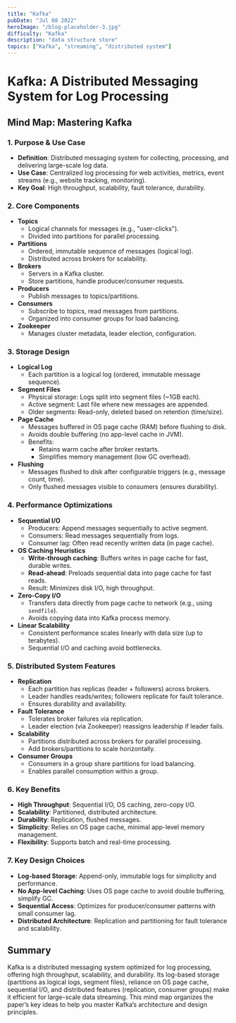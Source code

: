 ```yaml
---
title: "Kafka"
pubDate: "Jul 08 2022"
heroImage: "/blog-placeholder-3.jpg"
difficulty: "Kafka"
description: "data structure store"
topics: ["Kafka", "streaming", "distributed system"]
---
```


# Kafka: A Distributed Messaging System for Log Processing

## Mind Map: Mastering Kafka

### 1. **Purpose & Use Case**

- **Definition**: Distributed messaging system for collecting, processing, and delivering large-scale log data.
- **Use Case**: Centralized log processing for web activities, metrics, event streams (e.g., website tracking, monitoring).
- **Key Goal**: High throughput, scalability, fault tolerance, durability.

### 2. **Core Components**

- **Topics**
  - Logical channels for messages (e.g., "user-clicks").
  - Divided into partitions for parallel processing.
- **Partitions**
  - Ordered, immutable sequence of messages (logical log).
  - Distributed across brokers for scalability.
- **Brokers**
  - Servers in a Kafka cluster.
  - Store partitions, handle producer/consumer requests.
- **Producers**
  - Publish messages to topics/partitions.
- **Consumers**
  - Subscribe to topics, read messages from partitions.
  - Organized into consumer groups for load balancing.
- **Zookeeper**
  - Manages cluster metadata, leader election, configuration.

### 3. **Storage Design**

- **Logical Log**
  - Each partition is a logical log (ordered, immutable message sequence).
- **Segment Files**
  - Physical storage: Logs split into segment files (~1GB each).
  - Active segment: Last file where new messages are appended.
  - Older segments: Read-only, deleted based on retention (time/size).
- **Page Cache**
  - Messages buffered in OS page cache (RAM) before flushing to disk.
  - Avoids double buffering (no app-level cache in JVM).
  - Benefits:
    - Retains warm cache after broker restarts.
    - Simplifies memory management (low GC overhead).
- **Flushing**
  - Messages flushed to disk after configurable triggers (e.g., message count, time).
  - Only flushed messages visible to consumers (ensures durability).

### 4. **Performance Optimizations**

- **Sequential I/O**
  - Producers: Append messages sequentially to active segment.
  - Consumers: Read messages sequentially from logs.
  - Consumer lag: Often read recently written data (in page cache).
- **OS Caching Heuristics**
  - **Write-through caching**: Buffers writes in page cache for fast, durable writes.
  - **Read-ahead**: Preloads sequential data into page cache for fast reads.
  - Result: Minimizes disk I/O, high throughput.
- **Zero-Copy I/O**
  - Transfers data directly from page cache to network (e.g., using `sendfile`).
  - Avoids copying data into Kafka process memory.
- **Linear Scalability**
  - Consistent performance scales linearly with data size (up to terabytes).
  - Sequential I/O and caching avoid bottlenecks.

### 5. **Distributed System Features**

- **Replication**
  - Each partition has replicas (leader + followers) across brokers.
  - Leader handles reads/writes; followers replicate for fault tolerance.
  - Ensures durability and availability.
- **Fault Tolerance**
  - Tolerates broker failures via replication.
  - Leader election (via Zookeeper) reassigns leadership if leader fails.
- **Scalability**
  - Partitions distributed across brokers for parallel processing.
  - Add brokers/partitions to scale horizontally.
- **Consumer Groups**
  - Consumers in a group share partitions for load balancing.
  - Enables parallel consumption within a group.

### 6. **Key Benefits**

- **High Throughput**: Sequential I/O, OS caching, zero-copy I/O.
- **Scalability**: Partitioned, distributed architecture.
- **Durability**: Replication, flushed messages.
- **Simplicity**: Relies on OS page cache, minimal app-level memory management.
- **Flexibility**: Supports batch and real-time processing.

### 7. **Key Design Choices**

- **Log-based Storage**: Append-only, immutable logs for simplicity and performance.
- **No App-level Caching**: Uses OS page cache to avoid double buffering, simplify GC.
- **Sequential Access**: Optimizes for producer/consumer patterns with small consumer lag.
- **Distributed Architecture**: Replication and partitioning for fault tolerance and scalability.

## Summary

Kafka is a distributed messaging system optimized for log processing, offering high throughput, scalability, and durability. Its log-based storage (partitions as logical logs, segment files), reliance on OS page cache, sequential I/O, and distributed features (replication, consumer groups) make it efficient for large-scale data streaming. This mind map organizes the paper’s key ideas to help you master Kafka’s architecture and design principles.
